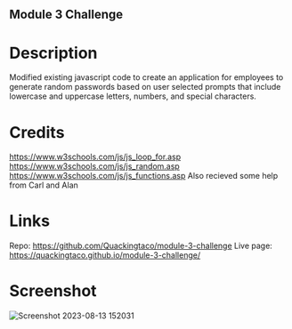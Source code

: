 ## Module 3 Challenge

# Description
Modified existing javascript code to create an application for employees to generate random passwords based on user selected prompts that include lowercase and uppercase letters, numbers, and special characters.

# Credits
https://www.w3schools.com/js/js_loop_for.asp
https://www.w3schools.com/js/js_random.asp
https://www.w3schools.com/js/js_functions.asp
Also recieved some help from Carl and Alan

# Links
Repo: https://github.com/Quackingtaco/module-3-challenge
Live page: https://quackingtaco.github.io/module-3-challenge/

# Screenshot
![Screenshot 2023-08-13 152031](https://github.com/Quackingtaco/module-3-challenge/assets/139652383/667ccb67-5d5f-4a4d-ac2c-9b8c8c59016d)
